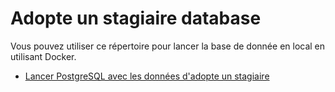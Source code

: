 # Adopte un stagiaire database

Vous pouvez utiliser ce répertoire pour lancer la base de donnée en local en utilisant Docker.

- [Lancer PostgreSQL avec les données d'adopte un stagiaire](./postgresql/README.md)

